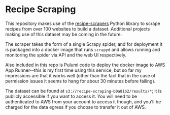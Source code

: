 # Recipe Scraping

This repository makes use of the [recipe-scrapers](https://github.com/hhursev/recipe-scrapers) Python library to scrape recipes from over 100 websites to build a dataset. Additional projects making use of this dataset may be coming in the future.

The scraper takes the form of a single Scrapy spider, and for deployment it is packaged into a docker image that runs `scrapyd` and allows running and monitoring the spider via API and the web UI respectively.

Also included in this repo is Pulumi code to deploy the docker image to AWS App Runner--this is my first time using this service, but so far my impressions are that it works well (other than the fact that in the case of permission issues it seems to hang for about 30 minutes before failing).

The dataset can be found at `s3://recipe-scraping-b0a81b2/results/*`; it is publicly accessible if you want to access it. You will need to be authenticated to AWS from your account to access it though, and you'll be charged for the data egress if you choose to transfer it out of AWS.
